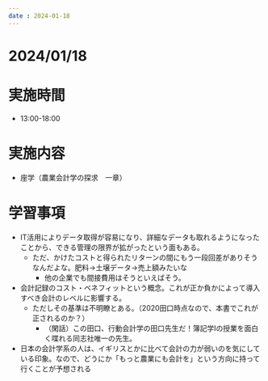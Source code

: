 ```yaml
---
date : 2024-01-18
---
```


# 2024/01/18

# 実施時間
- 13:00-18:00

# 実施内容
- 座学（農業会計学の探求　一章）

# 学習事項
- IT活用によりデータ取得が容易になり、詳細なデータも取れるようになったことから、できる管理の限界が拡がったという面もある。
    - ただ、かけたコストと得られたリターンの間にもう一段回差がありそうなんだよな。肥料→土壌データ→売上額みたいな
        - 他の企業でも間接費用はそうといえばそう。
- 会計記録のコスト・ベネフィットという概念。これが正か負かによって導入すべき会計のレベルに影響する。
    - ただしその基準は不明瞭とある。（2020田口時点なので、本書でこれが正されるのか？）
        - （閑話）この田口、行動会計学の田口先生だ！簿記学Iの授業を面白く喋れる同志社唯一の先生。
- 日本の会計学系の人は、イギリスとかに比べて会計の力が弱いのを気にしている印象。なので、どうにか「もっと農業にも会計を」という方向に持って行くことが予想される